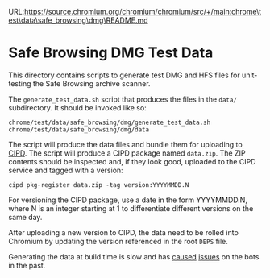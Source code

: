 URL:https://source.chromium.org/chromium/chromium/src/+/main:chrome\test\data\safe_browsing\dmg\README.md
# Safe Browsing DMG Test Data

This directory contains scripts to generate test DMG and HFS files for
unit-testing the Safe Browsing archive scanner.

The `generate_test_data.sh` script that produces the files in the `data/`
subdirectory. It should be invoked like so:

    chrome/test/data/safe_browsing/dmg/generate_test_data.sh chrome/test/data/safe_browsing/dmg/data

The script will produce the data files and bundle them for uploading to
[CIPD](../../../../../docs/cipd_and_3pp.md). The script will produce a CIPD package
named `data.zip`. The ZIP contents should be inspected and, if they look good,
uploaded to the CIPD service and tagged with a version:

    cipd pkg-register data.zip -tag version:YYYYMMDD.N

For versioning the CIPD package, use a date in the form YYYYMMDD.N, where N is
an integer starting at 1 to differentiate different versions on the same day.

After uploading a new version to CIPD, the data need to be rolled into Chromium
by updating the version referenced in the root `DEPS` file.

Generating the data at build time is slow and has [caused](https://crbug.com/696529)
[issues](https://crbug.com/817663) on the bots in the past.
